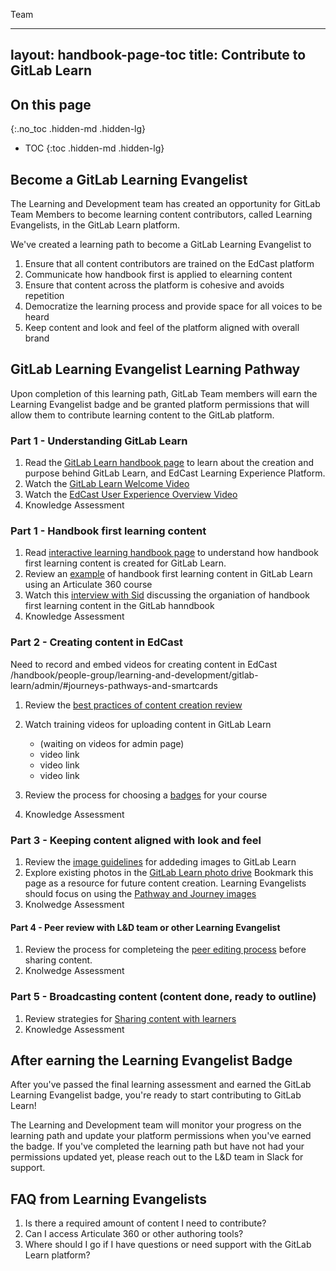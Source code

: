 Team

---
layout: handbook-page-toc
title: Contribute to GitLab Learn
---

## On this page
{:.no_toc .hidden-md .hidden-lg}

- TOC
{:toc .hidden-md .hidden-lg}


## Become a GitLab Learning Evangelist

The Learning and Development team has created an opportunity for GitLab Team Members to become learning content contributors, called Learning Evangelists, in the GitLab Learn platform.

We've created a learning path to become a GitLab Learning Evangelist to

1. Ensure that all content contributors are trained on the EdCast platform
1. Communicate how handbook first is applied to elearning content 
1. Ensure that content across the platform is cohesive and avoids repetition
1. Democratize the learning process and provide space for all voices to be heard
1. Keep content and look and feel of the platform aligned with overall brand


## GitLab Learning Evangelist Learning Pathway

Upon completion of this learning path, GitLab Team members will earn the Learning Evangelist badge and be granted platform permissions that will allow them to contribute learning content to the GitLab platform.

### Part 1 - Understanding GitLab Learn

1. Read the [GitLab Learn handbook page](https://about.gitlab.com/handbook/people-group/learning-and-development/gitlab-learn/#gitlab-learn) to learn about the creation and purpose behind GitLab Learn, and EdCast Learning Experience Platform. 
1. Watch the [GitLab Learn Welcome Video](https://www.youtube.com/watch?v=ZVHiNhy1hbM&feature=youtu.be)
1. Watch the [EdCast User Experience Overview Video](https://about.gitlab.com/handbook/people-group/learning-and-development/gitlab-learn/admin/#best-practices-for-content-creation-and-organization)
1. Knowledge Assessment

### Part 1 - Handbook first learning content

1. Read [interactive learning handbook page](https://about.gitlab.com/handbook/people-group/learning-and-development/interactive-learning/) to understand how handbook first learning content is created for GitLab Learn.
1. Review an [example](/handbook/people-group/learning-and-development/interactive-learning/#handbook-first-course-example) of handbook first learning content in GitLab Learn using an Articulate 360 course
1. Watch this [interview with Sid](/handbook/people-group/learning-and-development/#handbook-first-training-content) discussing the organiation of handbook first learning content in the GitLab hanndbook
1. Knowledge Assessment


### Part 2 - Creating content in EdCast

Need to record and embed videos for creating content in EdCast
/handbook/people-group/learning-and-development/gitlab-learn/admin/#journeys-pathways-and-smartcards

1. Review the [best practices of content creation review](/handbook/people-group/learning-and-development/gitlab-learn/admin/#creating-new-learning-content)
1. Watch training videos for uploading content in GitLab Learn
     - (waiting on videos for admin page)
     - video link
     - video link
     - video link

1. Review the process for choosing a [badges](/handbook/people-group/learning-and-development/gitlab-learn/admin/#choosing-between-a-badge-or-certification) for your course
1. Knowledge Assessment

### Part 3 - Keeping content aligned with look and feel

1. Review the [image guidelines](/handbook/people-group/learning-and-development/gitlab-learn/admin/#image-guidelines) for addeding images to GitLab Learn
1. Explore existing photos in the [GitLab Learn photo drive](https://drive.google.com/drive/folders/1GvE-MUtHzGbZ9KX-16bsTvwFDn-Cd4hy?ths=true) Bookmark this page as a resource for future content creation. Learning Evangelists should focus on using the [Pathway and Journey images](https://drive.google.com/drive/folders/1UQviobAEv6G-KhPcOoxPbbTl2cz9V_Y-?ths=true)
1. Knolwedge Assessment

#### Part 4 - Peer review with L&D team or other Learning Evangelist

1. Review the process for completeing the [peer editing process](/handbook/people-group/learning-and-development/gitlab-learn/admin/#peer-review-content-before-publishing) before sharing content.
1. Knolwedge Assessment

### Part 5 - Broadcasting content (content done, ready to outline)

1. Review strategies for [Sharing content with learners](/handbook/people-group/learning-and-development/gitlab-learn/admin/#sharing-content-with-learners)
1. Knowledge Assessment


## After earning the Learning Evangelist Badge

After you've passed the final learning assessment and earned the GitLab Learning Evangelist badge, you're ready to start contributing to GitLab Learn!

The Learning and Development team will monitor your progress on the learning path and update your platform permissions when you've earned the badge. If you've completed the learning path but have not had your permissions updated yet, please reach out to the L&D team in Slack for support.

## FAQ from Learning Evangelists

1. Is there a required amount of content I need to contribute?
1. Can I access Articulate 360 or other authoring tools?
1. Where should I go if I have questions or need support with the GitLab Learn platform?